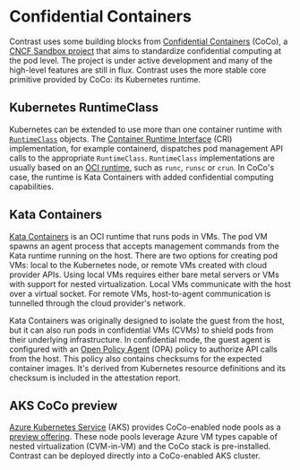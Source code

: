 # Confidential Containers

Contrast uses some building blocks from [Confidential Containers](https://confidentialcontainers.org) (CoCo), a [CNCF Sandbox project](https://www.cncf.io/projects/confidential-containers/) that aims to standardize confidential computing at the pod level.
The project is under active development and many of the high-level features are still in flux.
Contrast uses the more stable core primitive provided by CoCo: its Kubernetes runtime.

## Kubernetes RuntimeClass

Kubernetes can be extended to use more than one container runtime with [`RuntimeClass`](https://kubernetes.io/docs/concepts/containers/runtime-class/) objects.
The [Container Runtime Interface](https://kubernetes.io/docs/concepts/architecture/cri/) (CRI) implementation, for example containerd, dispatches pod management API calls to the appropriate `RuntimeClass`.
`RuntimeClass` implementations are usually based on an [OCI runtime](https://github.com/opencontainers/runtime-spec), such as `runc`, `runsc` or `crun`.
In CoCo's case, the runtime is Kata Containers with added confidential computing capabilities.

## Kata Containers

[Kata Containers](https://katacontainers.io/) is an OCI runtime that runs pods in VMs.
The pod VM spawns an agent process that accepts management commands from the Kata runtime running on the host.
There are two options for creating pod VMs: local to the Kubernetes node, or remote VMs created with cloud provider APIs.
Using local VMs requires either bare metal servers or VMs with support for nested virtualization.
Local VMs communicate with the host over a virtual socket.
For remote VMs, host-to-agent communication is tunnelled through the cloud provider's network.

Kata Containers was originally designed to isolate the guest from the host, but it can also run pods in confidential VMs (CVMs) to shield pods from their underlying infrastructure.
In confidential mode, the guest agent is configured with an [Open Policy Agent](https://www.openpolicyagent.org/) (OPA) policy to authorize API calls from the host.
This policy also contains checksums for the expected container images.
It's derived from Kubernetes resource definitions and its checksum is included in the attestation report.

## AKS CoCo preview

[Azure Kubernetes Service](https://learn.microsoft.com/en-us/azure/aks/) (AKS) provides CoCo-enabled node pools as a [preview offering](https://learn.microsoft.com/en-us/azure/aks/confidential-containers-overview).
These node pools leverage Azure VM types capable of nested virtualization (CVM-in-VM) and the CoCo stack is pre-installed.
Contrast can be deployed directly into a CoCo-enabled AKS cluster.
